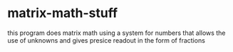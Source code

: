 # matrix-math-stuff
this program does matrix math using a system for numbers that allows the use of unknowns and gives presice readout in the form of fractions
